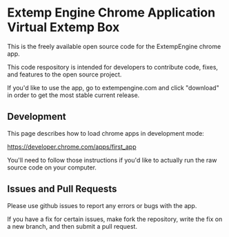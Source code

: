 # Extemp Engine Chrome Application Virtual Extemp Box

This is the freely available open source code for the ExtempEngine chrome app.  

This code respository is intended for developers to contribute code, fixes, and features to the open source project.

If you'd like to use the app, go to extempengine.com and click "download" in order to get the most stable current release.

## Development

This page describes how to load chrome apps in development mode:

https://developer.chrome.com/apps/first_app

You'll need to follow those instructions if you'd like to actually run the raw source code on your computer.

## Issues and Pull Requests

Please use github issues to report any errors or bugs with the app. 

If you have a fix for certain issues, make fork the repository, write the fix on a new branch, and then submit a pull request. 

